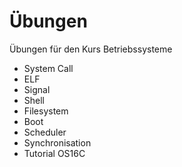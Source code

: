 # Übungen
Übungen für den Kurs Betriebssysteme

- System Call
- ELF
- Signal
- Shell
- Filesystem
- Boot
- Scheduler
- Synchronisation
- Tutorial OS16C
